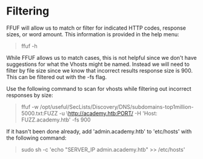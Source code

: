 # Filtering

FFUF will allow us to match or filter for indicated HTTP codes, response sizes, or word amount. This information is provided in the help menu:

>ffuf -h

While FFUF allows us to match cases, this is not helpful since we don't have suggestions for what the Vhosts might be named. Instead we will need to filter by file size since we know that incorrect results response size is 900. This can be filtered out with the -fs flag.

Use the following command to scan for vhosts while filtering out incorrect responses by size:

>ffuf -w /opt/useful/SecLists/Discovery/DNS/subdomains-top1million-5000.txt:FUZZ -u \http://academy.htb:PORT/ -H 'Host: FUZZ.academy.htb' -fs 900

If it hasn't been done already, add 'admin.academy.htb' to 'etc/hosts' with the following command:

>sudo sh -c 'echo "SERVER_IP admin.academy.htb" >> /etc/hosts'